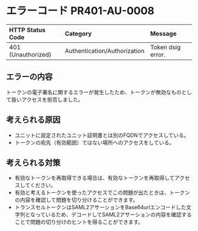 # エラーコード PR401-AU-0008

|HTTP Status Code|Category|Message|
|:--|:--|:--|
|401 (Unauthorized)|Authentication/Authorization|Token dsig error.|

## エラーの内容

トークンの電子署名に関するエラーが発生したため、トークンが無効なものとして扱いアクセスを拒否しました。

## 考えられる原因

- ユニットに設定されたユニット証明書とは別のFQDNでアクセスしている。
- トークンの宛先（有効範囲）ではない場所へのアクセスをしている。

## 考えられる対策

- 有効なトークンを再取得できる場合は、有効なトークンを再取得してアクセスしてください。
- 有効と考えるトークンを使ったアクセスでこの問題が出たときは、トークンの内容を確認して問題を切り分けることができます。
- トランスセルトークンはSAML2アサーションをBase64urlエンコードした文字列となっているため、デコードしてSAML2アサーションの内容を確認することで問題の切り分けのヒントを得ることができます。

